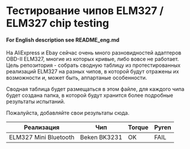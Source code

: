 # Тестирование чипов ELM327 / ELM327 chip testing
#### For English description see README_eng.md
На AliExpress и Ebay сейчас очень много разновидностей адаптеров OBD-II ELM327, многие из которых кривые, либо вовсе не работает. Цель репозитория - собрать сводную таблицу из протестированных реализаций ELM327 на разных чипов, в которой будут отражены их возможности и, может быть, аппартаные особенности.

Сводная таблица будет размещаться в этом файле, для каждого чипа будет создана папка, в которой будут хранится более подробные результаты испытаний.

Пожалуйста, добавляйте свои результаты сюда.

| Реализация | Чип | Torque | Pyren |
| ------ | ------ | ------ | ------ |
| ELM327 Mini Bluetooth | Beken BK3231 | OK | FAIL |